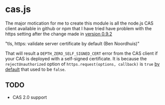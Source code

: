cas.js
======

The major motication for me to create this module is all the node.js CAS client available in github or npm that I have tried have problem with the https setting after the change made in [version 0.9.2](https://github.com/joyent/node/commit/6e2055)

"tls, https: validate server certificate by default (Ben Noordhuis)"

That will result a `DEPTH_ZERO_SELF_SIGNED_CERT` error from the CAS client if your CAS is deployed with a self-signed certificate. It is because the `rejectUnauthorized` option of `https.request(options, callback)` is `true` [by default](http://nodejs.org/api/all.html#all_https_request_options_callback) that used to be `false`.

TODO
----
- CAS 2.0 support